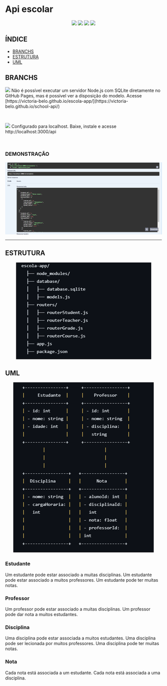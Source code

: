 # Api escolar 

<p align="center">
  <img src="https://img.shields.io/badge/Node.js-43853D?style=for-the-badge&logo=node.js&logoColor=white" />
  <img src="https://img.shields.io/badge/SQLite-07405E?style=for-the-badge&logo=sqlite&logoColor=white" />
  <img src="https://img.shields.io/badge/sequelize-323330?style=for-the-badge&logo=sequelize&logoColor=blue" />
  <img src="https://img.shields.io/badge/FINALIZADO-green?logo=github&label=STATUS" />
</p>


## ÍNDICE
 - [BRANCHS](#branchs)
 - [ESTRUTURA](#estrutura)
 - [UML](#uml)

## BRANCHS
<p><img src="https://img.shields.io/badge/MAIN-8A2BE2?logo=git&label=BRANCH&labelColor=white" /> Não é possível executar um servidor Node.js com SQLite diretamente no GitHub Pages, mas é possível ver a disposição do modelo. Acesse [https://victoria-belo.github.io/escola-app/](https://victoria-belo.github.io/school-api/) </p>
<br>
<p><img src="https://img.shields.io/badge/DEV-8A2BE2?logo=git&label=BRANCH&labelColor=white" /> Configurado para localhost. Baixe, instale e acesse http://localhost:3000/api </p>
<br>

### DEMONSTRAÇÃO

<p><img src="swagger-ui-dist/demo.png"></p>

<hr>

## ESTRUTURA
<p align="center"><img src="swagger-ui-dist/estrutura.png" /></p>

## UML
<p align="center"><img src="swagger-ui-dist/uml.png" /></p>

### Estudante
Um estudante pode estar associado a muitas disciplinas.
Um estudante pode estar associado a muitos professores.
Um estudante pode ter muitas notas.

### Professor
Um professor pode estar associado a muitas disciplinas.
Um professor pode dar nota a muitos estudantes.

### Disciplina
Uma disciplina pode estar associada a muitos estudantes.
Uma disciplina pode ser lecionada por muitos professores.
Uma disciplina pode ter muitas notas.

### Nota
Cada nota está associada a um estudante.
Cada nota está associada a uma disciplina.
